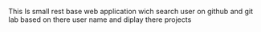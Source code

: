 This Is small rest base web application wich search user on github and git lab based on there user name and diplay there projects

